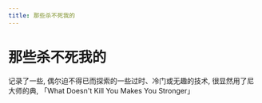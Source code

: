 ```yaml
---
title: 那些杀不死我的
---
```



# 那些杀不死我的

记录了一些, 偶尔迫不得已而探索的一些过时、冷门或无趣的技术, 很显然用了尼大师的典, 「What Doesn't Kill You Makes You Stronger」